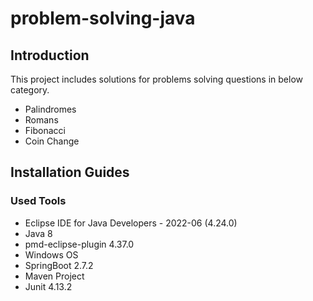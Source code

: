 # problem-solving-java

## Introduction
This project includes solutions for problems solving questions in below category.

* Palindromes
* Romans
* Fibonacci
* Coin Change

## Installation Guides
### Used Tools
* Eclipse IDE for Java Developers - 2022-06 (4.24.0)
* Java 8
* pmd-eclipse-plugin 4.37.0 
* Windows OS
* SpringBoot 2.7.2
* Maven Project
* Junit 4.13.2
